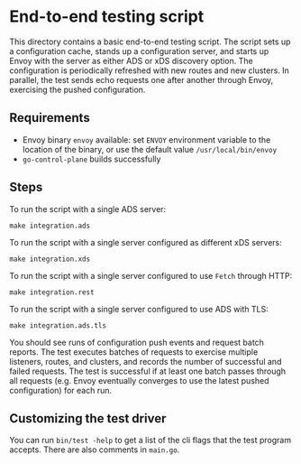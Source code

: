 # End-to-end testing script

This directory contains a basic end-to-end testing script.
The script sets up a configuration cache, stands up a configuration server,
and starts up Envoy with the server as either ADS or xDS discovery option. The
configuration is periodically refreshed with new routes and new clusters. In
parallel, the test sends echo requests one after another through Envoy,
exercising the pushed configuration.

## Requirements

* Envoy binary `envoy` available: set `ENVOY` environment variable to the
  location of the binary, or use the default value `/usr/local/bin/envoy`
* `go-control-plane` builds successfully

## Steps

To run the script with a single ADS server:

    make integration.ads

To run the script with a single server configured as different xDS servers:

    make integration.xds

To run the script with a single server configured to use `Fetch` through HTTP:

    make integration.rest

To run the script with a single server configured to use ADS with TLS:

    make integration.ads.tls

You should see runs of configuration push events and request batch reports. The
test executes batches of requests to exercise multiple listeners, routes, and
clusters, and records the number of successful and failed requests. The test is
successful if at least one batch passes through all requests (e.g. Envoy
eventually converges to use the latest pushed configuration) for each run.

## Customizing the test driver

You can run ```bin/test -help``` to get a list of the cli flags that
the test program accepts.  There are also comments in ```main.go```.
